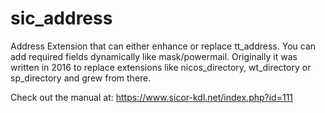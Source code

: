 # sic_address
Address Extension that can either enhance or replace tt_address. You can add required fields dynamically like mask/powermail. Originally it was written in 2016 to replace extensions like nicos_directory, wt_directory or sp_directory and grew from there.

Check out the manual at: https://www.sicor-kdl.net/index.php?id=111
